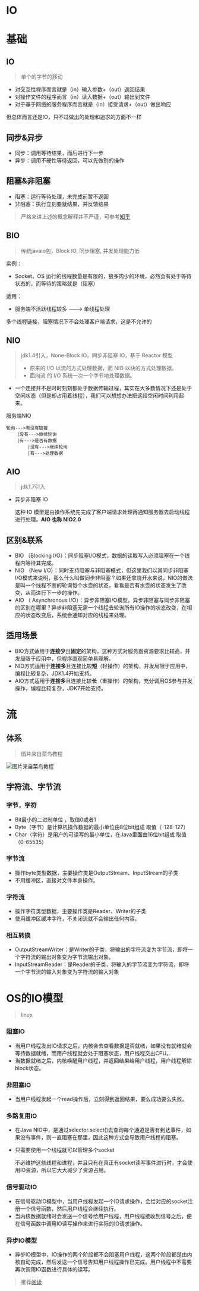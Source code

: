 # IO

# 基础

## IO

> 单个的字节的移动

- 对交互性程序而言就是（in）输入参数+（out）返回结果
- 对操作文件的程序而言（in）读入数据+（out）输出到文件
- 对于基于网络的服务程序而言就是（in）接受请求+（out）做出响应

但总体而言还是IO，只不过做出的处理和追求的方面不一样

## 同步&异步

- 同步：调用等待结果，而后进行下一步
- 异步：调用不硬性等待返回，可以先做别的操作

## 阻塞&非阻塞

- 阻塞：运行等待处理，未完成前暂不返回
- 非阻塞：执行立刻要就结果，并反馈结果

> 严格来讲上述的概念解释并不严谨，可参考[知乎](https://www.zhihu.com/question/19732473/answer/241673170)

## BIO

> 传统javaio包，Block IO, 同步阻塞, 并发处理能力低

实例：

- Socket，OS 运行的线程数量是有限的，狼多肉少的环境，必然会有处于等待状态的，而等待的策略就是（阻塞）

适用：

- 服务端不活跃线程较多 ---> 单线程处理

多个线程链接，阻塞情况下不会处理客户端请求，这是不允许的

## NIO

> jdk1.4引入，None-Block IO，同步非阻塞 IO，基于 Reactor 模型
>
> - 原来的 I/O 以流的方式处理数据，而 NIO 以块的方式处理数据。
> - 面向流 的 I/O 系统一次一个字节地处理数据。

- 一个连接并不是时时刻刻都处于数据传输过程，其实在大多数情况下还是处于空闲状态（但是却占用着线程），我们可以想想办法把这段空闲时间利用起来。

服务端NIO

```shell
轮询--->有没有链接
	|没有--->继续轮询
	|有--->是否有数据
        |没有--->继续轮询
        |有--->处理数据
```

## AIO

> jdk1.7引入

- 异步非阻塞 IO

    这种 IO 模型是由操作系统先完成了客户端请求处理再通知服务器去启动线程进行处理。**AIO 也称 NIO2.0**

## 区别&联系

- BIO （Blocking I/O）：同步阻塞I/O模式，数据的读取写入必须阻塞在一个线程内等待其完成。
- NIO （New I/O）：同时支持阻塞与非阻塞模式，但这里我们以其同步非阻塞I/O模式来说明，那么什么叫做同步非阻塞？如果还拿烧开水来说，NIO的做法是叫一个线程不断的轮询每个水壶的状态，看看是否有水壶的状态发生了改变，从而进行下一步的操作。
- AIO （ Asynchronous I/O）：异步非阻塞I/O模型。异步非阻塞与同步非阻塞的区别在哪里？异步非阻塞无需一个线程去轮询所有IO操作的状态改变，在相应的状态改变后，系统会通知对应的线程来处理。

## 适用场景

- BIO方式适用于**连接少**且**固定**的架构，这种方式对服务器资源要求比较高，并发局限于应用中，但程序直观简单易理解。
- NIO方式适用于**连接多**且连接比较**短**（轻操作）的架构，并发局限于应用中，编程比较复杂，JDK1.4开始支持。
- AIO方式适用于**连接多**且连接比较**长**（重操作）的架构，充分调用OS参与并发操作，编程比较复杂，JDK7开始支持。

# 流

## 体系

> 图片来自菜鸟教程

![图片来自菜鸟教程](https://img-blog.csdnimg.cn/20200610113019927.png?x-oss-process=image/watermark,type_ZmFuZ3poZW5naGVpdGk,shadow_10,text_aHR0cHM6Ly9ibG9nLmNzZG4ubmV0L3FxXzQyMDcwMTc5,size_16,color_FFFFFF,t_70)

## 字符流、字节流

### 字节，字符

- Bit最小的二进制单位 ，取值0或者1
- Byte（字节）是计算机操作数据的最小单位由8位bit组成 取值（-128-127）
- Char（字符）是用户的可读写的最小单位，在Java里面由16位bit组成 取值（0-65535）

### 字节流

- 操作byte类型数据，主要操作类是OutputStream、InputStream的子类
- 不用缓冲区，直接对文件本身操作。

### 字符流

- 操作字符类型数据，主要操作类是Reader、Writer的子类
- 使用缓冲区缓冲字符，不关闭流就不会输出任何内容。

### 相互转换

- OutputStreamWriter：是Writer的子类，将输出的字符流变为字节流，即将一个字符流的输出对象变为字节流输出对象。
- InputStreamReader：是Reader的子类，将输入的字节流变为字符流，即将一个字节流的输入对象变为字符流的输入对象

# OS的IO模型

> linux

### 阻塞IO

- 当用户线程发出IO请求之后，内核会去查看数据是否就绪，如果没有就绪就会等待数据就绪，而用户线程就会处于阻塞状态，用户线程交出CPU。
- 当数据就绪之后，内核唤醒用户线程，并返回结果给用户线程，用户线程解除block状态。

### 非阻塞IO

- 当用户线程发起一个read操作后，立刻得到返回结果，要么成功要么失败。

### 多路复用IO

- 在Java NIO中，是通过selector.select()去查询每个通道是否有到达事件，如果没有事件，则一直阻塞在那里，因此这种方式会导致用户线程的阻塞。
- 只需要使用一个线程就可以管理多个socket

    不必维护这些线程和进程，并且只有在真正有socket读写事件进行时，才会使用IO资源，所以它大大减少了资源占用。

### 信号驱动IO

- 在信号驱动IO模型中，当用户线程发起一个IO请求操作，会给对应的socket注册一个信号函数，然后用户线程会继续执行。
- 当内核数据就绪时会发送一个信号给用户线程，用户线程接收到信号之后，便在信号函数中调用IO读写操作来进行实际的IO请求操作。

### 异步IO模型

- 异步IO模型中，IO操作的两个阶段都不会阻塞用户线程，这两个阶段都是由内核自动完成，然后发送一个信号告知用户线程操作已完成。用户线程中不需要再次调用IO函数进行具体的读写。

> 推荐[阅读](https://www.ibm.com/developerworks/cn/java/j-lo-javaio/index.html)